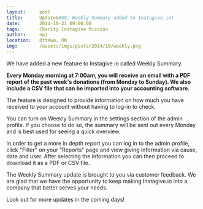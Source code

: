 ```yaml
---
layout:     post
title:      Update&#58; Weekly Summary added to Instagive.io!
date:       2014-10-21 09:00:00
tags:       Charity Instagive Mission
author:     npj
location:   Ottawa, ON
img:        /assets/imgs/posts/2014/10/weekly.png
---
```


We have added a new feature to Instagive.io called Weekly Summary.

**Every Monday morning at 7:00am, you will receive an email with a PDF report of the past week's donations (from Monday to Sunday). We also include a CSV file that can be imported into your accounting software.**

The feature is designed to provide information on how much you have received to your account without having to log-in to check.

You can turn on Weekly Summary in the settings section of the admin profile. If you choose to do so, the summary will be sent out every Monday and is best used for seeing a quick overview.

<!-- more -->

In order to get a more in depth report you can log in to the admin profile, click "Filter" on your "Reports" page and view giving information via cause, date and user. After selecting the information you can then proceed to download it as a PDF or CSV file. 

The Weekly Summary update is brought to you via customer feedback. We are glad that we have the opportunity to keep making Instagive.io into a company that better serves your needs.

Look out for more updates in the coming days! 